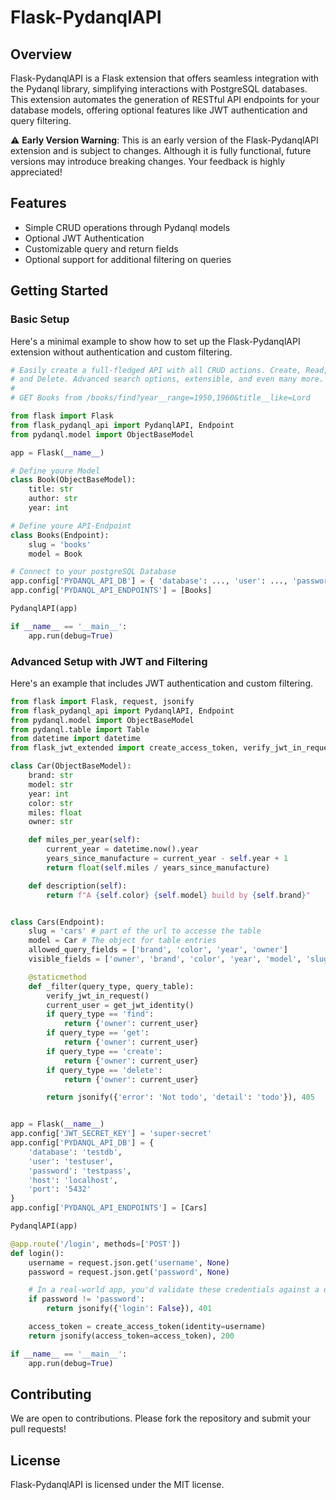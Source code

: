 
# Flask-PydanqlAPI

## Overview

Flask-PydanqlAPI is a Flask extension that offers seamless integration with the Pydanql library, simplifying interactions with PostgreSQL databases. This extension automates the generation of RESTful API endpoints for your database models, offering optional features like JWT authentication and query filtering.

⚠️ **Early Version Warning**: This is an early version of the Flask-PydanqlAPI extension and is subject to changes. Although it is fully functional, future versions may introduce breaking changes. Your feedback is highly appreciated!

## Features

- Simple CRUD operations through Pydanql models
- Optional JWT Authentication
- Customizable query and return fields
- Optional support for additional filtering on queries

## Getting Started

### Basic Setup

Here's a minimal example to show how to set up the Flask-PydanqlAPI extension without authentication and custom filtering.

```python
# Easily create a full-fledged API with all CRUD actions. Create, Read, Update
# and Delete. Advanced search options, extensible, and even many more.
# 
# GET Books from /books/find?year__range=1950,1960&title__like=Lord

from flask import Flask
from flask_pydanql_api import PydanqlAPI, Endpoint
from pydanql.model import ObjectBaseModel

app = Flask(__name__)

# Define youre Model 
class Book(ObjectBaseModel):
    title: str
    author: str
    year: int

# Define youre API-Endpoint
class Books(Endpoint):
    slug = 'books'
    model = Book

# Connect to your postgreSQL Database
app.config['PYDANQL_API_DB'] = { 'database': ..., 'user': ..., 'password': ... }
app.config['PYDANQL_API_ENDPOINTS'] = [Books]

PydanqlAPI(app)

if __name__ == '__main__':
    app.run(debug=True)
```

### Advanced Setup with JWT and Filtering

Here's an example that includes JWT authentication and custom filtering.

```python
from flask import Flask, request, jsonify
from flask_pydanql_api import PydanqlAPI, Endpoint
from pydanql.model import ObjectBaseModel
from pydanql.table import Table
from datetime import datetime
from flask_jwt_extended import create_access_token, verify_jwt_in_request, get_jwt_identity

class Car(ObjectBaseModel):
    brand: str
    model: str
    year: int
    color: str
    miles: float
    owner: str

    def miles_per_year(self):
        current_year = datetime.now().year
        years_since_manufacture = current_year - self.year + 1
        return float(self.miles / years_since_manufacture)

    def description(self):
        return f"A {self.color} {self.model} build by {self.brand}"


class Cars(Endpoint):
    slug = 'cars' # part of the url to accesse the table 
    model = Car # The object for table entries
    allowed_query_fields = ['brand', 'color', 'year', 'owner']
    visible_fields = ['owner', 'brand', 'color', 'year', 'model', 'slug', 'miles_per_year', 'description']

    @staticmethod
    def _filter(query_type, query_table):
        verify_jwt_in_request()
        current_user = get_jwt_identity()
        if query_type == 'find':
            return {'owner': current_user}
        if query_type == 'get':
            return {'owner': current_user}
        if query_type == 'create':
            return {'owner': current_user}
        if query_type == 'delete':
            return {'owner': current_user}

        return jsonify({'error': 'Not todo', 'detail': 'todo'}), 405


app = Flask(__name__)
app.config['JWT_SECRET_KEY'] = 'super-secret'
app.config['PYDANQL_API_DB'] = {
    'database': 'testdb',
    'user': 'testuser',
    'password': 'testpass',
    'host': 'localhost',
    'port': '5432'
}
app.config['PYDANQL_API_ENDPOINTS'] = [Cars]

PydanqlAPI(app)

@app.route('/login', methods=['POST'])
def login():
    username = request.json.get('username', None)
    password = request.json.get('password', None)

    # In a real-world app, you'd validate these credentials against a database
    if password != 'password':
        return jsonify({'login': False}), 401

    access_token = create_access_token(identity=username)
    return jsonify(access_token=access_token), 200

if __name__ == '__main__':
    app.run(debug=True)

```

## Contributing

We are open to contributions. Please fork the repository and submit your pull requests!

## License

Flask-PydanqlAPI is licensed under the MIT license.
